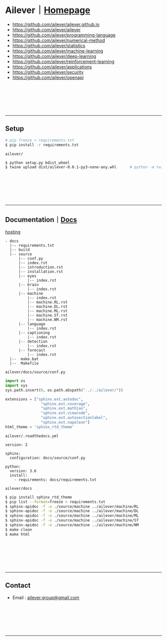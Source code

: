 # Ailever｜[Homepage](https://ailever.github.io/)
- https://github.com/ailever/ailever.github.io
- https://github.com/ailever/ailever
- https://github.com/ailever/programming-language
- https://github.com/ailever/numerical-method
- https://github.com/ailever/statistics
- https://github.com/ailever/machine-learning
- https://github.com/ailever/deep-learning
- https://github.com/ailever/reinforcement-learning
- https://github.com/ailever/applications
- https://github.com/ailever/security
- https://github.com/ailever/openapi

<br><br><br><br><br>

***

## Setup
```bash
# pip freeze > requirements.txt
$ pip install -r requirements.txt
```
`ailever/`
```bash
$ python setup.py bdist_wheel
$ twine upload dist/ailever-0.0.1-py3-none-any.whl      # python -m twine upload dist/ailever-0.0.1-py3-none-any.whl
```


<br><br><br><br><br>

***

## Documentation｜[Docs](https://ailever.readthedocs.io/en/latest/)
[hosting](https://readthedocs.org/)
```
- docs
  |-- requirements.txt
  |-- build
  |-- source
      |-- conf.py
      |-- index.rst
      |-- introduction.rst
      |-- installation.rst
      |-- eyes
          |-- index.rst
      |-- brain
          |-- index.rst
      |-- machine
          |-- index.rst
          |-- machine.RL.rst
          |-- machine.DL.rst
          |-- machine.ML.rst
          |-- machine.ST.rst
          |-- machine.NM.rst
      |-- language
          |-- index.rst
      |-- captioning
          |-- index.rst
      |-- detection
          |-- index.rst
      |-- forecast
          |-- index.rst
  |--  make.bat
  |--  Makefile
```
`ailever/docs/source/conf.py`
```python
import os
import sys
sys.path.insert(0, os.path.abspath("../../ailever/"))

extensions = ["sphinx.ext.autodoc",
    	        "sphinx.ext.coverage",
    	        "sphinx.ext.mathjax",
    	        "sphinx.ext.viewcode",
    	        "sphinx.ext.autosectionlabel",
    	        "sphinx.ext.napoleon"]
html_theme = 'sphinx_rtd_theme'
```
`ailever/.readthedocs.yml`
```
version: 2

sphinx:
  configuration: docs/source/conf.py

python:
  version: 3.6
  install:
    - requirements: docs/requirements.txt
```
`ailever/docs`
```bash
$ pip install sphinx_rtd_theme
$ pip list --format=freeze > requirements.txt
$ sphinx-apidoc -f -o ./source/machine ../ailever/machine/RL
$ sphinx-apidoc -f -o ./source/machine ../ailever/machine/DL
$ sphinx-apidoc -f -o ./source/machine ../ailever/machine/ML
$ sphinx-apidoc -f -o ./source/machine ../ailever/machine/ST
$ sphinx-apidoc -f -o ./source/machine ../ailever/machine/NM
$ make clean
$ make html
```


<br><br><br><br><br>

***

## Contact
- Email : ailever.group@gmail.com


<br><br><br><br><br>

***

